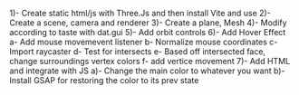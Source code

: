 1)- Create static html/js with Three.Js and then install Vite and use
2)- Create a scene, camera and renderer
3)- Create a plane, Mesh
4)- Modify according to taste with dat.gui
5)- Add orbit controls
6)- Add Hover Effect
	a- Add mouse movemevent listener 
	b- Normalize mouse coordinates
	c- Import raycaster
	d- Test for intersects
	e- Based off intersected face, change surroundings vertex colors
	f- add vertice movement
7)- Add HTML and integrate with JS
	a)- Change the main color to whatever you want
	b)- Install GSAP for restoring the color to its prev state
